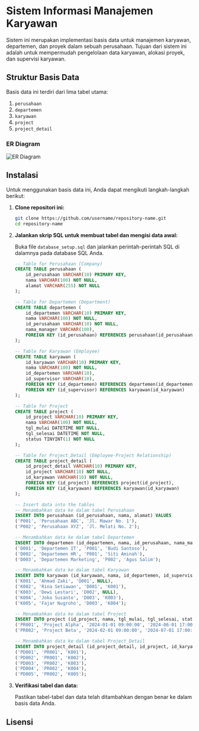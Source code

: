 # Sistem Informasi Manajemen Karyawan

Sistem ini merupakan implementasi basis data untuk manajemen karyawan, departemen, dan proyek dalam sebuah perusahaan. Tujuan dari sistem ini adalah untuk mempermudah pengelolaan data karyawan, alokasi proyek, dan supervisi karyawan.

## Struktur Basis Data

Basis data ini terdiri dari lima tabel utama:

1. `perusahaan`
2. `departemen`
3. `karyawan`
4. `project`
5. `project_detail`

### ER Diagram

![ER Diagram](https://path_to_your_image.jpg)

## Instalasi

Untuk menggunakan basis data ini, Anda dapat mengikuti langkah-langkah berikut:

1. **Clone repositori ini:**

    ```sh
    git clone https://github.com/username/repository-name.git
    cd repository-name
    ```

2. **Jalankan skrip SQL untuk membuat tabel dan mengisi data awal:**

    Buka file `database_setup.sql` dan jalankan perintah-perintah SQL di dalamnya pada database SQL Anda.

    ```sql
    -- Table for Perusahaan (Company)
    CREATE TABLE perusahaan (
        id_perusahaan VARCHAR(10) PRIMARY KEY,
        nama VARCHAR(100) NOT NULL,
        alamat VARCHAR(255) NOT NULL
    );

    -- Table for Departemen (Department)
    CREATE TABLE departemen (
        id_departemen VARCHAR(10) PRIMARY KEY,
        nama VARCHAR(100) NOT NULL,
        id_perusahaan VARCHAR(10) NOT NULL,
        nama_manager VARCHAR(100),
        FOREIGN KEY (id_perusahaan) REFERENCES perusahaan(id_perusahaan)
    );

    -- Table for Karyawan (Employee)
    CREATE TABLE karyawan (
        id_karyawan VARCHAR(10) PRIMARY KEY,
        nama VARCHAR(100) NOT NULL,
        id_departemen VARCHAR(10),
        id_supervisor VARCHAR(10),
        FOREIGN KEY (id_departemen) REFERENCES departemen(id_departemen),
        FOREIGN KEY (id_supervisor) REFERENCES karyawan(id_karyawan)
    );

    -- Table for Project
    CREATE TABLE project (
        id_project VARCHAR(10) PRIMARY KEY,
        nama VARCHAR(100) NOT NULL,
        tgl_mulai DATETIME NOT NULL,
        tgl_selesai DATETIME NOT NULL,
        status TINYINT(1) NOT NULL
    );

    -- Table for Project_Detail (Employee-Project Relationship)
    CREATE TABLE project_detail (
        id_project_detail VARCHAR(10) PRIMARY KEY,
        id_project VARCHAR(10) NOT NULL,
        id_karyawan VARCHAR(10) NOT NULL,
        FOREIGN KEY (id_project) REFERENCES project(id_project),
        FOREIGN KEY (id_karyawan) REFERENCES karyawan(id_karyawan)
    );

    -- Insert data into the tables
    -- Menambahkan data ke dalam tabel Perusahaan
    INSERT INTO perusahaan (id_perusahaan, nama, alamat) VALUES
    ('P001', 'Perusahaan ABC', 'Jl. Mawar No. 1'),
    ('P002', 'Perusahaan XYZ', 'Jl. Melati No. 2');

    -- Menambahkan data ke dalam tabel Departemen
    INSERT INTO departemen (id_departemen, nama, id_perusahaan, nama_manager) VALUES
    ('D001', 'Departemen IT', 'P001', 'Budi Santoso'),
    ('D002', 'Departemen HR', 'P001', 'Siti Aminah'),
    ('D003', 'Departemen Marketing', 'P002', 'Agus Salim');

    -- Menambahkan data ke dalam tabel Karyawan
    INSERT INTO karyawan (id_karyawan, nama, id_departemen, id_supervisor) VALUES
    ('K001', 'Ahmad Zaki', 'D001', NULL),
    ('K002', 'Rina Setiawan', 'D001', 'K001'),
    ('K003', 'Dewi Lestari', 'D002', NULL),
    ('K004', 'Joko Susanto', 'D003', 'K003'),
    ('K005', 'Fajar Nugroho', 'D003', 'K004');

    -- Menambahkan data ke dalam tabel Project
    INSERT INTO project (id_project, nama, tgl_mulai, tgl_selesai, status) VALUES
    ('PR001', 'Project Alpha', '2024-01-01 09:00:00', '2024-06-01 17:00:00', 1),
    ('PR002', 'Project Beta', '2024-02-01 09:00:00', '2024-07-01 17:00:00', 1);

    -- Menambahkan data ke dalam tabel Project_Detail
    INSERT INTO project_detail (id_project_detail, id_project, id_karyawan) VALUES
    ('PD001', 'PR001', 'K001'),
    ('PD002', 'PR001', 'K002'),
    ('PD003', 'PR002', 'K003'),
    ('PD004', 'PR002', 'K004'),
    ('PD005', 'PR002', 'K005');
    ```

3. **Verifikasi tabel dan data:**

    Pastikan tabel-tabel dan data telah ditambahkan dengan benar ke dalam basis data Anda.

## Lisensi
